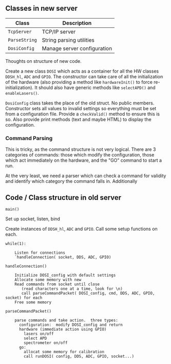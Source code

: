 ## Classes in new server

| Class         | Description                 |
|---------------|-----------------------------|
| `TcpServer`   | TCP/IP server               |
| `ParseString` | String parsing utilities    |
| `DosiConfig`  | Manage server configuration |

Thoughts on structure of new code.

Create a new class `DOSI` which acts as a container for all the HW
classes `DDSH_hl`, `ADC` and `GPIO`.  The constructor can take care of
all the initialization of the hardware (also providing a method like
`hardwareInit()` to force re-initialization).  It should also have
generic methods like `selectAPD()` and `enableLasers()`.

`DosiConfig` class takes the place of the old struct.  No public
members.  Constructor sets all values to invalid settings so
everything must be set from a configuration file.  Provide a
`checkValid()` method to ensure this is so.  Also provide print
methods (text and maybe HTML) to display the configuration.

### Command Parsing

This is tricky, as the command structure is not very logical.
There are 3 categories of commands:  those which modify the
configuration, those which act immediately on the hardware, and the
"GO" command to start a run.

At the very least, we need a parser which can check a command for
validity and identify which category the command falls in.
Additionally

## Code / Class structure in old server

`main()`

Set up socket, listen, bind

Create instances of `DDSH_hl`, `ADC` and `GPIO`.  Call some setup functions on each.

`while(1):`

        Listen for connections
        `handleConnection( socket, DDS, ADC, GPIO)

`handleConnection()`

        Initialize DOSI_config with default settings
		Allocate some memory with new
		Read commands from socket until close
		   (read characters one at a time, look for \n)
	       call parseCommandPacket( DOSI_config, cmd, DDS, ADC, GPIO, socket) for each
		Free some memory

`parseCommandPacket()`

        parse commands and take action.  three types:
          configuration:  modify DOSI_config and return
          hardware (immediate action using GPIO)
            lasers on/off
            select APD
			spectrometer on/off
          go:  
            allocat some memory for calibration
            call runDOSI( config, DDS, ADC, GPIO, socket...)
            
